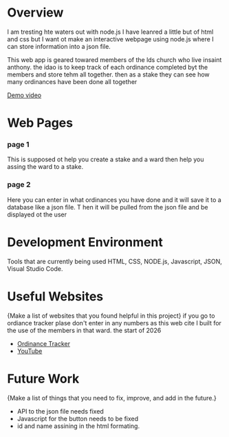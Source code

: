 # Overview


I am tresting hte waters out with node.js I have leanred a little but of html and css but I want ot make an interactive webpage using node.js where 
I can store information into a json file.

This web app is geared towared members of the lds church who live insaint anthony. the idao is to keep track of each ordinance completed byt the members and store tehm 
all together. then as a stake they can see how many ordinances have been done all together


[Demo video]([http://youtube.link.goes.here](https://youtu.be/4VstHh4PPsA))

# Web Pages

### page 1
This is supposed ot help you create a stake and a ward then help you assing the ward to a stake.
### page 2
Here you can enter in what ordinances you have done and it will save it to a database like a json file. T
hen it will be pulled from the json file and be displayed ot the user

# Development Environment
Tools that are currently being used
HTML, CSS, NODE.js, Javascript, JSON, Visual Studio Code.


# Useful Websites

{Make a list of websites that you found helpful in this project}
if you go to ordiance tracker plase don't enter in any numbers as this web cite I built for the use of the members in that ward.
the start of 2026
* [Ordinance Tracker]([http://url.link.goes.here](https://ordinancetracker.com/submit-ordinances/?))
* [YouTube](https://www.youtube.com/)

# Future Work

{Make a list of things that you need to fix, improve, and add in the future.}
* API to the json file needs fixed
* Javascript for the button needs to be fixed
* id and name assining in the html formating.
